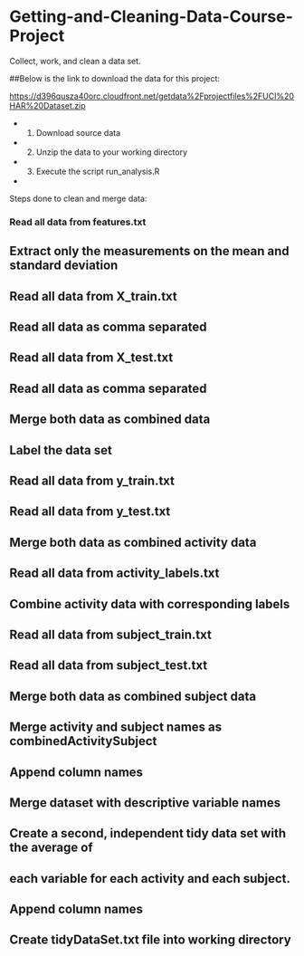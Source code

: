 Getting-and-Cleaning-Data-Course-Project
========================================

Collect, work, and clean a data set.

##Below is the link to download the data for this project: 

https://d396qusza40orc.cloudfront.net/getdata%2Fprojectfiles%2FUCI%20HAR%20Dataset.zip 

* 1. Download source data 
* 2. Unzip the data to your working directory
* 3. Execute the script run_analysis.R
* 
Steps done to clean and merge data:
### Read all data from features.txt
## Extract only the measurements on the mean and standard deviation
## Read all data from X_train.txt
## Read all data as comma separated
## Read all data from X_test.txt
## Read all data as comma separated
## Merge both data as combined data
## Label the data set


## Read all data from y_train.txt
## Read all data from y_test.txt
## Merge both data as combined activity data


## Read all data from activity_labels.txt
## Combine activity data with corresponding labels


## Read all data from subject_train.txt
## Read all data from subject_test.txt
## Merge both data as combined subject data


## Merge activity and subject names as combinedActivitySubject
## Append column names

## Merge dataset with descriptive variable names


## Create a second, independent tidy data set with the average of 
## each variable for each activity and each subject.
## Append column names
## Create tidyDataSet.txt file into working directory


